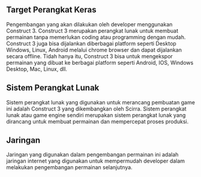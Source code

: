 ## Target Perangkat Keras
Pengembangan yang akan dilakukan oleh developer menggunakan Construct 3.
Construct 3 merupakan perangkat lunak untuk membuat permainan tanpa
memerlukan coding atau programming dengan mudah. Construct 3 juga bisa
dijalankan diberbagai platform seperti Desktop Windows, Linux, Android melalui
chrome browser dan dapat dijalankan secara offline. Tidah hanya itu, Construct 3
bisa untuk mengekspor permainan yang dibuat ke berbagai platform seperti
Android, IOS, Windows Desktop, Mac, Linux, dll.
## Sistem Perangkat Lunak
Sistem perangkat lunak yang digunakan untuk merancang pembuatan game ini
adalah Construct 3 yang dikembangkan oleh Scirra. Sistem perangkat lunak atau
game engine sendiri merupakan sistem perangkat lunak yang dirancang untuk
membuat permainan dan mempercepat proses produksi.
## Jaringan
Jaringan yang digunakan dalam pengembangan permainan ini adalah jaringan
internet yang digunakan untuk mempermudah developer dalam melakukan
pengembangan permainan selanjutnya.